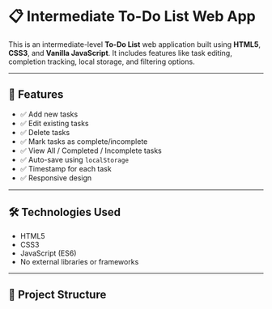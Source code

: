 # 📋 Intermediate To-Do List Web App

This is an intermediate-level **To-Do List** web application built using **HTML5**, **CSS3**, and **Vanilla JavaScript**. It includes features like task editing, completion tracking, local storage, and filtering options.

---

## 🚀 Features

- ✅ Add new tasks
- ✅ Edit existing tasks
- ✅ Delete tasks
- ✅ Mark tasks as complete/incomplete
- ✅ View All / Completed / Incomplete tasks
- ✅ Auto-save using `localStorage`
- ✅ Timestamp for each task
- ✅ Responsive design

---

## 🛠 Technologies Used

- HTML5
- CSS3
- JavaScript (ES6)
- No external libraries or frameworks

---

## 📂 Project Structure

